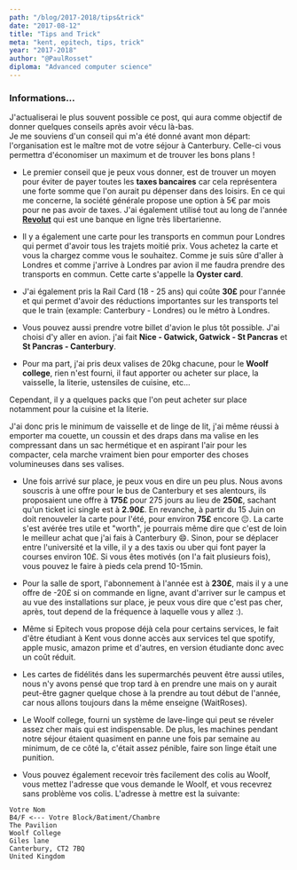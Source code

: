 ```yaml
---
path: "/blog/2017-2018/tips&trick"
date: "2017-08-12"
title: "Tips and Trick"
meta: "kent, epitech, tips, trick"
year: "2017-2018"
author: "@PaulRosset"
diploma: "Advanced computer science"
---
```


### Informations...

J'actualiserai le plus souvent possible ce post, qui aura comme objectif de donner quelques conseils après avoir vécu là-bas.<br> Je me souviens d'un conseil qui m'a été donné avant mon départ: l'organisation est le maître mot de votre séjour à Canterbury. Celle-ci vous permettra d'économiser un maximum et de trouver les bons plans !

* Le premier conseil que je peux vous donner, est de trouver un moyen pour éviter de payer toutes les **taxes bancaires** car cela représentera une forte somme que l'on aurait pu dépenser dans des loisirs. En ce qui me concerne, la société générale propose une option à 5€ par mois pour ne pas avoir de taxes. J'ai également utilisé tout au long de l'année [**Revolut**](https://revolut.com/r/paullnec) qui est une banque en ligne très libertarienne.

* Il y a également une carte pour les transports en commun pour Londres qui permet d'avoir tous les trajets moitié prix. Vous achetez la carte et vous la chargez comme vous le souhaitez. Comme je suis sûre d'aller à Londres et comme j'arrive à Londres par avion il me faudra prendre des transports en commun. Cette carte s'appelle la **Oyster card**.

* J'ai également pris la Rail Card (18 - 25 ans) qui coûte **30£** pour l'année et qui permet d'avoir des réductions importantes sur les transports tel que le train (example: Canterbury - Londres) ou le métro à Londres.

- Vous pouvez aussi prendre votre billet d'avion le plus tôt possible. J'ai choisi d'y aller en avion. j'ai fait **Nice - Gatwick, Gatwick - St Pancras** et **St Pancras - Canterbury**.

- Pour ma part, j'ai pris deux valises de 20kg chacune, pour le **Woolf college**, rien n'est fourni, il faut apporter ou acheter sur place, la vaisselle, la literie, ustensiles de cuisine, etc...

Cependant, il y a quelques packs que l'on peut acheter sur place notamment pour la cuisine et la literie.

J'ai donc pris le minimum de vaisselle et de linge de lit, j'ai même réussi à emporter ma couette, un coussin et des draps dans ma valise en les compressant dans un sac hermétique et en aspirant l'air pour les compacter, cela marche vraiment bien pour emporter des choses volumineuses dans ses valises.

* Une fois arrivé sur place, je peux vous en dire un peu plus. Nous avons souscris à une offre pour le bus de Canterbury et ses alentours, ils proposaient une offre à **175£** pour 275 jours au lieu de **250£**, sachant qu'un ticket ici single est à **2.90£**. En revanche, à partir du 15 Juin on doit renouveler la carte pour l'été, pour environ **75£** encore 😔. La carte s'est avérée tres utile et "worth", je pourrais même dire que c'est de loin le meilleur achat que j'ai fais à Canterbury 😄. Sinon, pour se déplacer entre l'université et la ville, il y a des taxis ou uber qui font payer la courses environ 10£. Si vous êtes motivés (on l'a fait plusieurs fois), vous pouvez le faire à pieds cela prend 10-15min.

* Pour la salle de sport, l'abonnement à l'année est à **230£**, mais il y a une offre de -20£ si on commande en ligne, avant d'arriver sur le campus et au vue des installations sur place, je peux vous dire que c'est pas cher, après, tout depend de la fréquence à laquelle vous y allez :).

* Même si Epitech vous propose déjà cela pour certains services, le fait d'être étudiant à Kent vous donne accès aux services tel que spotify, apple music, amazon prime et d'autres, en version étudiante donc avec un coût réduit.

* Les cartes de fidélités dans les supermarchés peuvent être aussi utiles, nous n'y avons pensé que trop tard à en prendre une mais on y aurait peut-être gagner quelque chose à la prendre au tout début de l'année, car nous allons toujours dans la même enseigne (WaitRoses).

* Le Woolf college, fourni un système de lave-linge qui peut se réveler assez cher mais qui est indispensable. De plus, les machines pendant notre séjour étaient quasiment en panne une fois par semaine au minimum, de ce côté la, c'était assez pénible, faire son linge était une punition.

* Vous pouvez également recevoir très facilement des colis au Woolf, vous mettez l'adresse que vous demande le Woolf, et vous recevrez sans problème vos colis.
  L'adresse à mettre est la suivante:

```
Votre Nom
B4/F <--- Votre Block/Batiment/Chambre
The Pavilion
Woolf College
Giles lane
Canterbury, CT2 7BQ
United Kingdom
```
